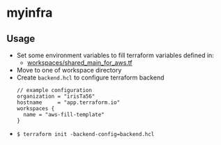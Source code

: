 # myinfra

## Usage

- Set some environment variables to fill terraform variables defined in:
    - [workspaces/shared_main_for_aws.tf](./workspaces/shared_main_for_aws.tf)
- Move to one of workspace directory
- Create `backend.hcl` to configure terraform backend
  ```hcl
  // example configuration
  organization = "irisTa56"
  hostname     = "app.terraform.io"
  workspaces {
    name = "aws-fill-template"
  }
  ```
- `$ terraform init -backend-config=backend.hcl`
